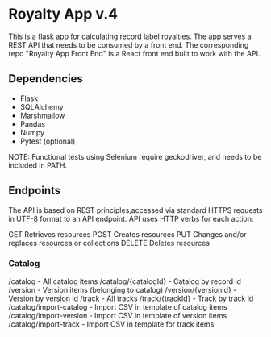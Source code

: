 # Royalty App v.4

This is a flask app for calculating record label royalties. The app serves a REST API that needs to be consumed by a front end. The corresponding repo "Royalty App Front End" is a React front end built to work with the API. 

## Dependencies

- Flask
- SQLAlchemy
- Marshmallow
- Pandas
- Numpy
- Pytest (optional)

NOTE: Functional tests using Selenium require geckodriver, and needs to be included in PATH.

## Endpoints

The API is based on REST principles,accessed via standard HTTPS requests in UTF-8 format to an API endpoint. API uses HTTP verbs for each action:

GET	Retrieves resources
POST	Creates resources
PUT	Changes and/or replaces resources or collections
DELETE	Deletes resources

### Catalog

/catalog                - All catalog items
/catalog/{catalogId}    - Catalog by record id
/version                - Version items (belonging to catalog)
/version/{versionId}    - Version by version id
/track                  - All tracks
/track/{trackId}        - Track by track id
/catalog/import-catalog - Import CSV in template of catalog items
/catalog/import-version - Import CSV in template of version items
/catalog/import-track   - Import CSV in template for track items

